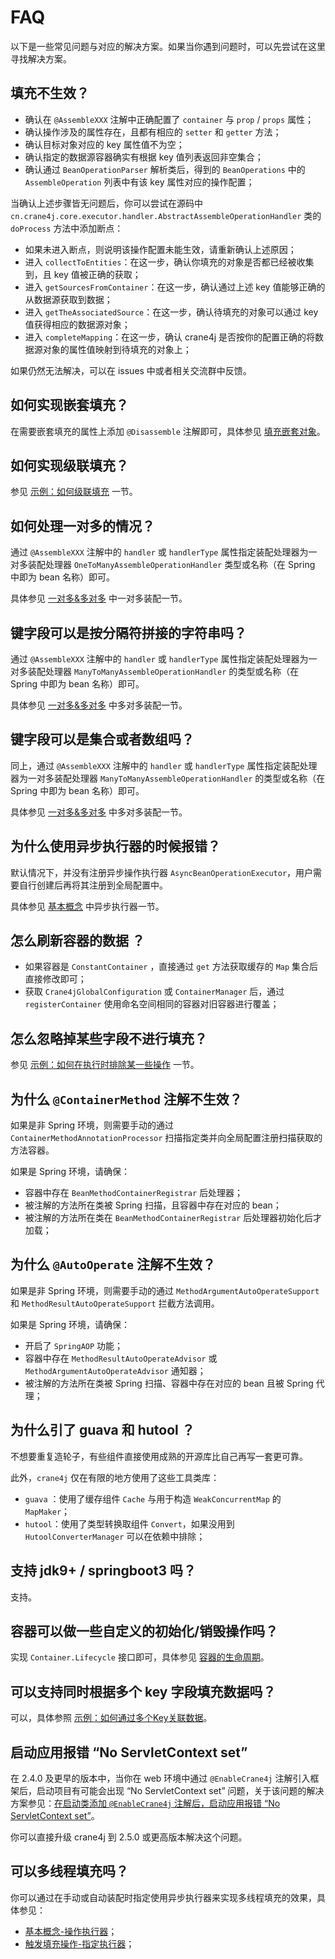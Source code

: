 # FAQ

以下是一些常见问题与对应的解决方案。如果当你遇到问题时，可以先尝试在这里寻找解决方案。

## 填充不生效？

- 确认在 `@AssembleXXX` 注解中正确配置了 `container` 与 `prop` / `props` 属性；
- 确认操作涉及的属性存在，且都有相应的 `setter` 和 `getter` 方法；
- 确认目标对象对应的 key 属性值不为空；
- 确认指定的数据源容器确实有根据 key 值列表返回非空集合；
- 确认通过 `BeanOperationParser` 解析类后，得到的 `BeanOperations` 中的 `AssembleOperation` 列表中有该 key 属性对应的操作配置；

当确认上述步骤皆无问题后，你可以尝试在源码中 `cn.crane4j.core.executor.handler.AbstractAssembleOperationHandler` 类的 `doProcess` 方法中添加断点：

+ 如果未进入断点，则说明该操作配置未能生效，请重新确认上述原因；
+ 进入 `collectToEntities`：在这一步，确认你填充的对象是否都已经被收集到，且 key 值被正确的获取；
+ 进入 `getSourcesFromContainer`：在这一步，确认通过上述 key 值能够正确的从数据源获取到数据；
+ 进入 `getTheAssociatedSource`：在这一步，确认待填充的对象可以通过 key 值获得相应的数据源对象；
+ 进入 `completeMapping`：在这一步，确认 crane4j 是否按你的配置正确的将数据源对象的属性值映射到待填充的对象上；

如果仍然无法解决，可以在 issues 中或者相关交流群中反馈。

## 如何实现嵌套填充？

在需要嵌套填充的属性上添加 `@Disassemble` 注解即可，具体参见 [填充嵌套对象](./../basic/declare_disassemble_operation.md)。

## 如何实现级联填充？

参见 [示例：如何级联填充](./../use_case/example_fill_relations.md) 一节。

## 如何处理一对多的情况？

通过 `@AssembleXXX` 注解中的 `handler` 或 `handlerType` 属性指定装配处理器为一对多装配处理器 `OneToManyAssembleOperationHandler` 类型或名称（在 Spring 中即为 bean 名称）即可。

具体参见 [一对多&多对多](./../basic/assemble_operation_handler.md) 中一对多装配一节。

## 键字段可以是按分隔符拼接的字符串吗？

通过 `@AssembleXXX` 注解中的 `handler` 或 `handlerType` 属性指定装配处理器为一对多装配处理器 `ManyToManyAssembleOperationHandler` 的类型或名称（在 Spring 中即为 bean 名称）即可。

具体参见 [一对多&多对多](./../basic/assemble_operation_handler.md) 中多对多装配一节。

## 键字段可以是集合或者数组吗？

同上，通过 `@AssembleXXX` 注解中的 `handler` 或 `handlerType` 属性指定装配处理器为一对多装配处理器 `ManyToManyAssembleOperationHandler` 的类型或名称（在 Spring 中即为 bean 名称）即可。

具体参见 [一对多&多对多](./../basic/assemble_operation_handler.md) 中多对多装配一节。

## 为什么使用异步执行器的时候报错？

默认情况下，并没有注册异步操作执行器 `AsyncBeanOperationExecutor`，用户需要自行创建后再将其注册到全局配置中。

具体参见 [基本概念](./../user_guide/basic_concept.md) 中异步执行器一节。

## 怎么刷新容器的数据 ？

- 如果容器是 `ConstantContainer` ，直接通过 `get` 方法获取缓存的 `Map` 集合后直接修改即可；
- 获取 `Crane4jGlobalConfiguration` 或 `ContainerManager` 后，通过 `registerContainer` 使用命名空间相同的容器对旧容器进行覆盖；

## 怎么忽略掉某些字段不进行填充？

参见 [示例：如何在执行时排除某一些操作](./../use_case/example_exclude_operation.md) 一节。

## 为什么 `@ContainerMethod` 注解不生效？

如果是非 Spring 环境，则需要手动的通过 `ContainerMethodAnnotationProcessor` 扫描指定类并向全局配置注册扫描获取的方法容器。

如果是 Spring 环境，请确保：

- 容器中存在 `BeanMethodContainerRegistrar` 后处理器；
- 被注解的方法所在类被 Spring 扫描，且容器中存在对应的 bean；
- 被注解的方法所在类在 `BeanMethodContainerRegistrar` 后处理器初始化后才加载；

## 为什么 `@AutoOperate` 注解不生效？

如果是非 Spring 环境，则需要手动的通过 `MethodArgumentAutoOperateSupport` 和 `MethodResultAutoOperateSupport` 拦截方法调用。

如果是 Spring 环境，请确保：

- 开启了 `SpringAOP` 功能；
- 容器中存在 `MethodResultAutoOperateAdvisor` 或 `MethodArgumentAutoOperateAdvisor` 通知器；
- 被注解的方法所在类被 Spring 扫描、容器中存在对应的 bean 且被 Spring 代理；

## 为什么引了 guava 和 hutool ？

不想要重复造轮子，有些组件直接使用成熟的开源库比自己再写一套更可靠。

此外，`crane4j` 仅在有限的地方使用了这些工具类库：

- `guava` ：使用了缓存组件 `Cache` 与用于构造 `WeakConcurrentMap` 的  `MapMaker`；
- `hutool`：使用了类型转换取组件 `Convert`，如果没用到 `HutoolConverterManager` 可以在依赖中排除；

## 支持 jdk9+ / springboot3 吗？

支持。

## 容器可以做一些自定义的初始化/销毁操作吗？

实现 `Container.Lifecycle` 接口即可，具体参见 [容器的生命周期](./../advanced/callback_of_component.md)。

## 可以支持同时根据多个 key 字段填充数据吗？

可以，具体参照 [示例：如何通过多个Key关联数据](./../use_case/example_multi_key.md)。

## 启动应用报错 “No ServletContext set”

在 2.4.0 及更早的版本中，当你在 web 环境中通过 `@EnableCrane4j` 注解引入框架后，启动项目有可能会出现 “No ServletContext set” 问题，关于该问题的解决方案参见：[在启动类添加 `@EnableCrane4j` 注解后，启动应用报错 “No ServletContext set”](https://github.com/opengoofy/crane4j/issues/126)。

你可以直接升级 crane4j 到 2.5.0 或更高版本解决这个问题。


## 可以多线程填充吗？

你可以通过在手动或自动装配时指定使用异步执行器来实现多线程填充的效果，具体参见：

- [基本概念-操作执行器](./basic_concept)；
- [触发填充操作-指定执行器](./../basic/trigger_operation.md)；